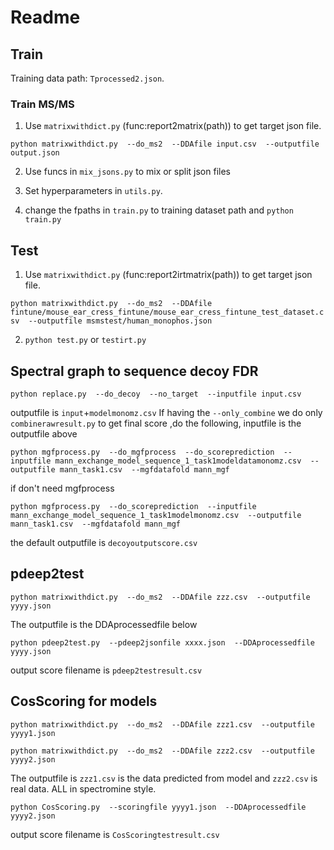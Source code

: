 
# Readme
##  Train
Training data path: `Tprocessed2.json`.
### Train MS/MS
1. Use `matrixwithdict.py` (func:report2matrix(path)) to get target json file.

`python matrixwithdict.py 
--do_ms2 
--DDAfile input.csv 
--outputfile output.json`

2. Use funcs in `mix_jsons.py` to mix or split json files

3. Set hyperparameters in `utils.py`.

4. change the fpaths in `train.py` to training dataset path and `python train.py`


## Test
1. Use `matrixwithdict.py` (func:report2irtmatrix(path)) to get target json file.

`python matrixwithdict.py 
--do_ms2 
--DDAfile fintune/mouse_ear_cress_fintune/mouse_ear_cress_fintune_test_dataset.csv 
--outputfile msmstest/human_monophos.json`

2. `python test.py` or `testirt.py`

## Spectral graph to sequence decoy FDR
`python replace.py 
--do_decoy 
--no_target 
--inputfile input.csv` 

outputfile is `input`+`modelmonomz.csv`
If having the `--only_combine` we do only `combinerawresult.py`
to get final score ,do the following, inputfile is the outputfile above 

`python mgfprocess.py 
--do_mgfprocess 
--do_scoreprediction 
--inputfile mann_exchange_model_sequence_1_task1modeldatamonomz.csv 
--outputfile mann_task1.csv 
--mgfdatafold mann_mgf`

if don't need mgfprocess 

`python mgfprocess.py 
--do_scoreprediction 
--inputfile mann_exchange_model_sequence_1_task1modelmonomz.csv 
--outputfile mann_task1.csv 
--mgfdatafold mann_mgf` 

the default outputfile is `decoyoutputscore.csv`

## pdeep2test
`python matrixwithdict.py 
    --do_ms2 
    --DDAfile zzz.csv 
    --outputfile yyyy.json`

The outputfile is the DDAprocessedfile below

`python pdeep2test.py 
    --pdeep2jsonfile xxxx.json 
    --DDAprocessedfile yyyy.json` 

output score filename is `pdeep2testresult.csv`

## CosScoring for models
`python matrixwithdict.py 
    --do_ms2 
    --DDAfile zzz1.csv 
    --outputfile yyyy1.json`

`python matrixwithdict.py 
    --do_ms2 
    --DDAfile zzz2.csv 
    --outputfile yyyy2.json`

The outputfile is `zzz1.csv` is the data predicted from model and `zzz2.csv` is real data. ALL in spectromine style.

`python CosScoring.py 
    --scoringfile yyyy1.json 
    --DDAprocessedfile yyyy2.json` 

output score filename is `CosScoringtestresult.csv`